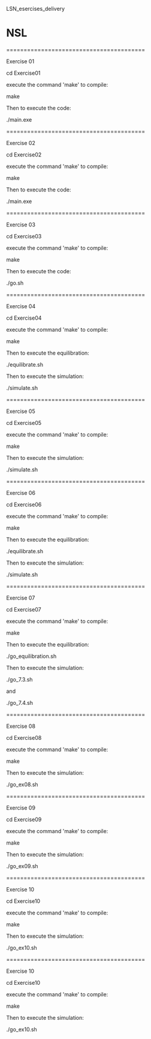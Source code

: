LSN_esercises_delivery
# NSL

========================================

Exercise 01

cd Exercise01

execute the command 'make' to compile:

make

Then to execute the code:

./main.exe

========================================

Exercise 02

cd Exercise02

execute the command 'make' to compile:

make

Then to execute the code:

./main.exe

========================================

Exercise 03

cd Exercise03

execute the command 'make' to compile:

make

Then to execute the code:

./go.sh

========================================

Exercise 04

cd Exercise04

execute the command 'make' to compile:

make

Then to execute the equilibration:

./equilibrate.sh

Then to execute the simulation:

./simulate.sh

========================================

Exercise 05

cd Exercise05

execute the command 'make' to compile:

make

Then to execute the simulation:

./simulate.sh

========================================

Exercise 06

cd Exercise06

execute the command 'make' to compile:

make

Then to execute the equilibration:

./equilibrate.sh

Then to execute the simulation:

./simulate.sh

========================================

Exercise 07

cd Exercise07

execute the command 'make' to compile:

make

Then to execute the equilibration:

./go_equilibration.sh

Then to execute the simulation:

./go_7.3.sh

and

./go_7.4.sh

========================================

Exercise 08

cd Exercise08

execute the command 'make' to compile:

make

Then to execute the simulation:

./go_ex08.sh


========================================

Exercise 09

cd Exercise09

execute the command 'make' to compile:

make

Then to execute the simulation:

./go_ex09.sh

========================================

Exercise 10

cd Exercise10

execute the command 'make' to compile:

make

Then to execute the simulation:

./go_ex10.sh

========================================

Exercise 10

cd Exercise10

execute the command 'make' to compile:

make

Then to execute the simulation:

./go_ex10.sh
